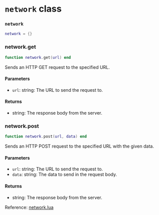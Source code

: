 # `network` class

### `network`
```lua
network = {}
```

### network.get
```lua
function network.get(url) end
```
Sends an HTTP GET request to the specified URL.

#### Parameters
- `url`: string: The URL to send the request to.
#### Returns
- string: The response body from the server.

### network.post
```lua
function network.post(url, data) end
```
Sends an HTTP POST request to the specified URL with the given data.

#### Parameters
- `url`: string: The URL to send the request to.
- `data`: string: The data to send in the request body.
#### Returns
- string: The response body from the server.

Reference: [network.lua](https://github.com/flarialmc/scripting-wiki/tree/main/autocomplete/client/network.lua)
